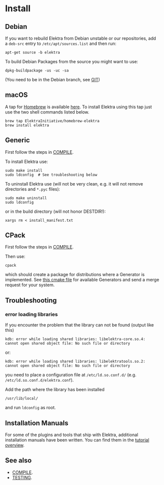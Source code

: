 # Install #

## Debian ##

If you want to rebuild Elektra from Debian unstable or
our repositories, add a `deb-src` entry to `/etc/apt/sources.list`
and then run:

	apt-get source -b elektra

To build Debian Packages from the source you might want to use:

	dpkg-buildpackage -us -uc -sa

(You need to be in the Debian branch, see [GIT](GIT.md))

## macOS ##

A tap for [Homebrew](http://brew.sh) is available [here](http://github.com/ElektraInitiative/homebrew-elektra). To install Elektra using this tap just use the two shell commands listed below.

	brew tap ElektraInitiative/homebrew-elektra
	brew install elektra

## Generic ##

First follow the steps in [COMPILE](COMPILE.md).

To install Elektra use:

	sudo make install
	sudo ldconfig  # See troubleshooting below

To uninstall Elektra use (will not be very clean,
e.g. it will not remove directories and `*.pyc` files):

	sudo make uninstall
	sudo ldconfig

or in the build directory (will not honor DESTDIR!):

	xargs rm < install_manifest.txt

## CPack ##

First follow the steps in [COMPILE](COMPILE.md).

Then use:

	cpack

which should create a package for distributions where a Generator is
implemented. See [this cmake file](/cmake/ElektraPackaging.cmake) for available Generators
and send a merge request for your system.


## Troubleshooting ##

### error loading libraries ###

If you encounter the problem that the library can not be found (output like this)

	kdb: error while loading shared libraries: libelektra-core.so.4: cannot open shared object file: No such file or directory

or:

	kdb: error while loading shared libraries: libelektratools.so.2: cannot open shared object file: No such file or directory

you need to place a configuration file at `/etc/ld.so.conf.d/` (e.g. `/etc/ld.so.conf.d/elektra.conf`).

Add the path where the library has been installed

	/usr/lib/local/

and run `ldconfig` as root.

## Installation Manuals ##

For some of the plugins and tools that ship with Elektra,
additional installation manuals have been written.
You can find them in the [tutorial overview](tutorials/README.md).

## See also ##

- [COMPILE](COMPILE.md).
- [TESTING](TESTING.md).
